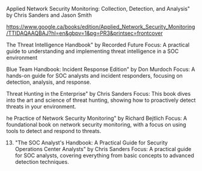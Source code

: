 Applied Network Security Monitoring: Collection, Detection, and Analysis" by Chris Sanders and Jason Smith

https://www.google.ca/books/edition/Applied_Network_Security_Monitoring/TTIDAQAAQBAJ?hl=en&gbpv=1&pg=PR3&printsec=frontcover

The Threat Intelligence Handbook" by Recorded Future
Focus: A practical guide to understanding and implementing threat intelligence in a SOC environment

Blue Team Handbook: Incident Response Edition" by Don Murdoch
Focus: A hands-on guide for SOC analysts and incident responders, focusing on detection, analysis, and response.

Threat Hunting in the Enterprise" by Chris Sanders
Focus: This book dives into the art and science of threat hunting, showing how to proactively detect threats in your environment.

he Practice of Network Security Monitoring" by Richard Bejtlich
Focus: A foundational book on network security monitoring, with a focus on using tools to detect and respond to threats.


13. "The SOC Analyst's Handbook: A Practical Guide for Security Operations Center Analysts" by Chris Sanders
Focus: A practical guide for SOC analysts, covering everything from basic concepts to advanced detection techniques.


